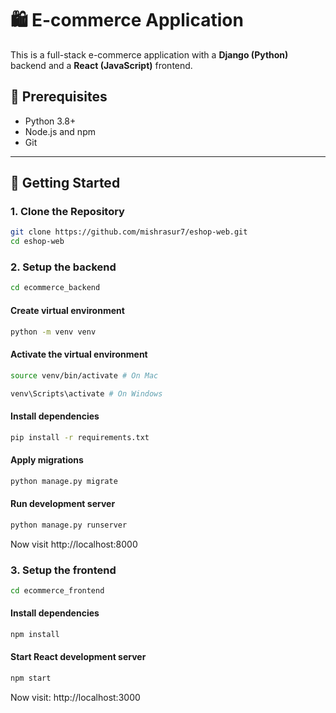 # 🛍️ E-commerce Application

This is a full-stack e-commerce application with a **Django (Python)** backend and a **React (JavaScript)** frontend.

## 🧠 Prerequisites

- Python 3.8+
- Node.js and npm
- Git

---

## 🚀 Getting Started

### 1. Clone the Repository

```bash
git clone https://github.com/mishrasur7/eshop-web.git
cd eshop-web
```
### 2. Setup the backend
```bash
cd ecommerce_backend
```

#### Create virtual environment
```bash
python -m venv venv
```
#### Activate the virtual environment
```bash
source venv/bin/activate # On Mac
```

```bash
venv\Scripts\activate # On Windows
```

#### Install dependencies
```bash
pip install -r requirements.txt
```

#### Apply migrations
```bash
python manage.py migrate
```

#### Run development server
```bash
python manage.py runserver
```
Now visit http://localhost:8000

### 3. Setup the frontend 
```bash
cd ecommerce_frontend
```

#### Install dependencies
```bash
npm install
```

#### Start React development server
```bash
npm start
```

Now visit: http://localhost:3000



